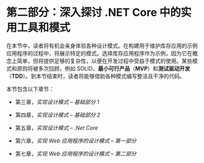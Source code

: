# 第二部分：深入探讨 .NET Core 中的实用工具和模式

在本节中，读者将有机会亲身体验各种设计模式。在构建用于维护库存应用的示例应用程序的过程中，将展示特定的模式。选择库存应用程序作为示例，因为它在概念上简单，但将提供足够的复杂性，以便在开发过程中受益于模式的使用。某些模式和原则将被多次回顾，例如 SOLID、**最小可行产品**（**MVP**）和**测试驱动开发**（**TDD**）。到本节结束时，读者将能够借助各种模式编写整洁且干净的代码。

本节包含以下章节：

+   第三章，*实现设计模式 – 基础部分 1*

+   第四章，*实现设计模式 – 基础部分 2*

+   第五章，*实现设计模式 – .Net Core*

+   第六章，*实现 Web 应用程序的设计模式 – 第一部分*

+   第七章，*实现 Web 应用程序的设计模式 – 第二部分*
